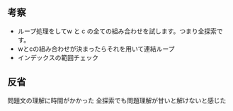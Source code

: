 ## 考察
- ループ処理をしてw と c の全ての組み合わせを試します。つまり全探索です。
- wとcの組み合わせが決まったらそれを用いて連結ループ
- インデックスの範囲チェック


## 反省
問題文の理解に時間がかかった
全探索でも問題理解が甘いと解けないと感じた
